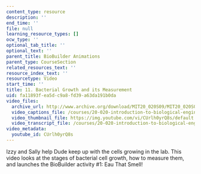 ```yaml
---
content_type: resource
description: ''
end_time: ''
file: null
learning_resource_types: []
ocw_type: ''
optional_tab_title: ''
optional_text: ''
parent_title: BioBuilder Animations
parent_type: CourseSection
related_resources_text: ''
resource_index_text: ''
resourcetype: Video
start_time: ''
title: 11. Bacterial Growth and its Measurement
uid: fa11893f-ea5d-c9a8-fd39-a63da191b0da
video_files:
  archive_url: http://www.archive.org/download/MIT20_020S09/MIT20_020S09_bioprimer.mp4
  video_captions_file: /courses/20-020-introduction-to-biological-engineering-design-spring-2009/9f22e9ab6f0750cfafd029ef66b891fc_CUrlh0yrQ8s.vtt
  video_thumbnail_file: https://img.youtube.com/vi/CUrlh0yrQ8s/default.jpg
  video_transcript_file: /courses/20-020-introduction-to-biological-engineering-design-spring-2009/a0e02b816805d2b602752a05eb681f58_CUrlh0yrQ8s.pdf
video_metadata:
  youtube_id: CUrlh0yrQ8s
---
```


Izzy and Sally help Dude keep up with the cells growing in the lab. This video looks at the stages of bacterial cell growth, how to measure them, and launches the BioBuilder activity #1: Eau That Smell!



